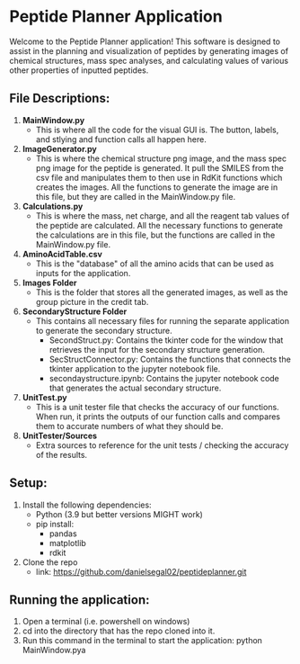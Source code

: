 # Peptide Planner Application
Welcome to the Peptide Planner application! This software is designed to assist in the planning and visualization of peptides by generating images of chemical structures, mass spec analyses, and calculating values of various other properties of inputted peptides.

## File Descriptions:
1. **MainWindow.py**
    - This is where all the code for the visual GUI is. The button, labels, and stlying and function calls all happen here.
2. **ImageGenerator.py** 
    - This is where the chemical structure png image, and the mass spec png image for the peptide is generated. It pull the SMILES from the csv file and manipulates them to then use in RdKit functions which creates the images. All the functions to generate the image are in this file, but they are called in the MainWindow.py file.
3. **Calculations.py**
    - This is where the mass, net charge, and all the reagent tab values of the peptide are calculated. All the necessary functions to generate the calculations are in this file, but the functions are called in the MainWindow.py file.
4. **AminoAcidTable.csv**
    - This is the "database" of all the amino acids that can be used as inputs for the application.
5. **Images Folder**
    - This is the folder that stores all the generated images, as well as the group picture in the credit tab.
6. **SecondaryStructure Folder**
    - This contains all necessary files for running the separate application to generate the secondary structure.
        - SecondStruct.py: Contains the tkinter code for the window that retrieves the input for the secondary structure generation. 
        - SecStructConnector.py: Contains the functions that connects the tkinter application to the jupyter notebook file.
        - secondaystructure.ipynb: Contains the jupyter notebook code that generates the actual secondary structure.
7. **UnitTest.py**
    - This is a unit tester file that checks the accuracy of our functions. When run, it prints the outputs of our function calls and compares them to accurate numbers of what they should be.
8. **UnitTester/Sources**
    - Extra sources to reference for the unit tests / checking the accuracy of the results.

## Setup:
1. Install the following dependencies:
    - Python (3.9 but better versions MIGHT work)
    - pip install:
        - pandas
        - matplotlib
        - rdkit
2. Clone the repo
    - link: https://github.com/danielsegal02/peptideplanner.git
 

## Running the application:
1. Open a terminal (i.e. powershell on windows)
2. cd into the directory that has the repo cloned into it.
3. Run this command in the terminal to start the application:
    python MainWindow.pya
